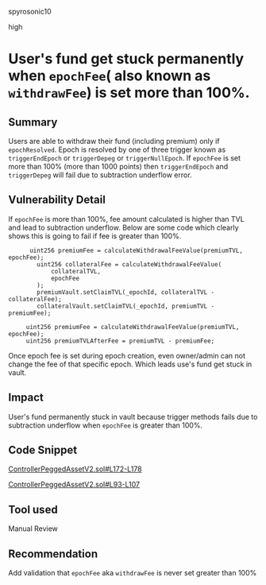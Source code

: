 spyrosonic10

high

# User's fund get stuck permanently when `epochFee`( also known as `withdrawFee`) is set more than 100%.

## Summary
Users are able to withdraw their fund (including premium) only if `epochResolved`. Epoch is resolved by one of three trigger known as   `triggerEndEpoch` or `triggerDepeg` or `triggerNullEpoch`.   If `epochFee` is set more than 100% (more than 1000 points) then `triggerEndEpoch` and `triggerDepeg` will fail due to subtraction underflow error.

## Vulnerability Detail
If `epochFee` is more than 100%, fee amount calculated is higher than TVL and lead to subtraction underflow.  Below are some code which clearly shows this is going to fail if fee is greater than 100%. 

```solidity
      uint256 premiumFee = calculateWithdrawalFeeValue(premiumTVL, epochFee);
        uint256 collateralFee = calculateWithdrawalFeeValue(
            collateralTVL,
            epochFee
        );
        premiumVault.setClaimTVL(_epochId, collateralTVL - collateralFee);
        collateralVault.setClaimTVL(_epochId, premiumTVL - premiumFee);
```

```solidity
     uint256 premiumFee = calculateWithdrawalFeeValue(premiumTVL, epochFee);
     uint256 premiumTVLAfterFee = premiumTVL - premiumFee;
```
Once epoch fee is set during epoch creation, even owner/admin can not change the fee of that specific epoch. Which leads use's fund get stuck in vault.  

## Impact
User's fund permanently stuck in vault because trigger methods fails due to subtraction underflow when `epochFee` is greater than 100%. 


## Code Snippet
[ControllerPeggedAssetV2.sol#L172-L178](https://github.com/sherlock-audit/2023-03-Y2K/blob/main/Earthquake/src/v2/Controllers/ControllerPeggedAssetV2.sol#L172-L178)

[ControllerPeggedAssetV2.sol#L93-L107](https://github.com/sherlock-audit/2023-03-Y2K/blob/main/Earthquake/src/v2/Controllers/ControllerPeggedAssetV2.sol#L93-L107)

## Tool used

Manual Review

## Recommendation
Add validation that `epochFee` aka `withdrawFee` is never set greater than 100%

